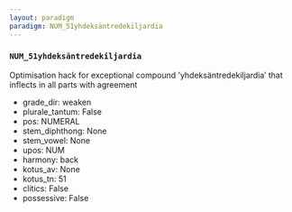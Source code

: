 ```yaml
---
layout: paradigm
paradigm: NUM_51yhdeksäntredekiljardia
---
```

### ` NUM_51yhdeksäntredekiljardia `

Optimisation hack for exceptional compound ’yhdeksäntredekiljardia’ that inflects in all parts with agreement
* grade_dir: weaken
* plurale_tantum: False
* pos: NUMERAL
* stem_diphthong: None
* stem_vowel: None
* upos: NUM
* harmony: back
* kotus_av: None
* kotus_tn: 51
* clitics: False
* possessive: False
